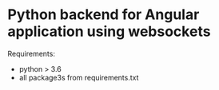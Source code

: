 # Python backend for Angular application using websockets

Requirements:
- python > 3.6
- all package3s from requirements.txt
